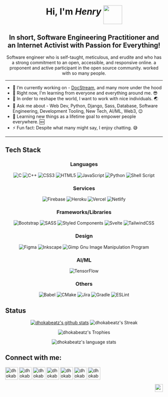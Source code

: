 <div align="center">

# Hi, I'm _Henry_ <img src="https://i.pinimg.com/originals/10/94/23/109423f76102e5e8f703b70612aaa98b.gif" width="60px" align="middle" />
  
## In short, Software Engineering Practitioner and an Internet Activist with Passion for Everything!
  
  Software engineer who is self-taught, meticulous, and erudite and who has a strong commitment to an open, accessible, and responsive online. a proponent and active participant in the open source community. worked with so many people.
  
</div>

---

- 🔭 I’m currently working on - [DocStream]((https://github.com/dhokabeatz/DocStream.git)), and many more under the hood
- 🌱 Right now, I'm learning from everyone and everything around me. 😎 
- 👯 In order to reshape the world, I want to work with nice individuals. 🌏
- 💬 Ask me about - Web Dev, Python, Django, Sass, Database, Software Engineering, Development Tooling, New Tech, AI/ML, Web3, 😉
- 🥅 Learning new things as a lifetime goal to empower people everywhere. 🆕
- ⚡ Fun fact: Despite what many might say, I enjoy chatting. 😅

---

## Tech Stack

<div align="center">

  ### Languages
![C](https://img.shields.io/badge/c-%2300599C.svg?style=flat&logo=c&logoColor=white) ![C++](https://img.shields.io/badge/c++-%2300599C.svg?style=flat&logo=c%2B%2B&logoColor=white) ![CSS3](https://img.shields.io/badge/css3-%231572B6.svg?style=flat&logo=css3&logoColor=white) ![HTML5](https://img.shields.io/badge/html5-%23E34F26.svg?style=flat&logo=html5&logoColor=white) ![JavaScript](https://img.shields.io/badge/javascript-%23323330.svg?style=flat&logo=javascript&logoColor=%23F7DF1E) ![Python](https://img.shields.io/badge/python-3670A0?style=flat&logo=python&logoColor=ffdd54) ![Shell Script](https://img.shields.io/badge/shell_script-%23121011.svg?style=flat&logo=gnu-bash&logoColor=white)

  ### Services
![Firebase](https://img.shields.io/badge/firebase-%23039BE5.svg?style=flat&logo=firebase) ![Heroku](https://img.shields.io/badge/heroku-%23430098.svg?style=flat&logo=heroku&logoColor=white) ![Vercel](https://img.shields.io/badge/vercel-%23000000.svg?style=flat&logo=vercel&logoColor=white) ![Netlify](https://img.shields.io/badge/netlify-%23000000.svg?style=flat&logo=netlify&logoColor=#00C7B7)

  ### Frameworks/Libraries
![Bootstrap](https://img.shields.io/badge/bootstrap-%23563D7C.svg?style=flat&logo=bootstrap&logoColor=white) ![SASS](https://img.shields.io/badge/SASS-hotpink.svg?style=flat&logo=SASS&logoColor=white) ![Styled Components](https://img.shields.io/badge/styled--components-DB7093?style=flat&logo=styled-components&logoColor=white) ![Svelte](https://img.shields.io/badge/svelte-%23f1413d.svg?style=flat&logo=svelte&logoColor=white) ![TailwindCSS](https://img.shields.io/badge/tailwindcss-%2338B2AC.svg?style=flat&logo=tailwind-css&logoColor=white) 

  ### Design
![Figma](https://img.shields.io/badge/figma-%23F24E1E.svg?style=flat&logo=figma&logoColor=white) ![Inkscape](https://img.shields.io/badge/Inkscape-e0e0e0?style=flat&logo=inkscape&logoColor=080A13) ![Gimp Gnu Image Manipulation Program](https://img.shields.io/badge/Gimp-657D8B?style=flat&logo=gimp&logoColor=FFFFFF) 

  ### AI/ML
![TensorFlow](https://img.shields.io/badge/TensorFlow-%23FF6F00.svg?style=flat&logo=TensorFlow&logoColor=white)

  ### Others
![Babel](https://img.shields.io/badge/Babel-F9DC3e?style=flat&logo=babel&logoColor=black) ![CMake](https://img.shields.io/badge/CMake-%23008FBA.svg?style=flat&logo=cmake&logoColor=white) ![Jira](https://img.shields.io/badge/jira-%230A0FFF.svg?style=flat&logo=jira&logoColor=white) ![Gradle](https://img.shields.io/badge/Gradle-02303A.svg?style=flat&logo=Gradle&logoColor=white) ![ESLint](https://img.shields.io/badge/ESLint-4B3263?style=flat&logo=eslint&logoColor=white)
  
  </div>
  
 ## Status

<div align="center">
  
  [![dhokabeatz's github stats](https://github-readme-stats.vercel.app/api?username=dhokabeatz&show_icons=true&theme=github_dark)](https://github.com/dhokabeatz?tab=repositories)
  ![dhokabeatz's Streak](http://github-readme-streak-stats.herokuapp.com?user=dhokabeatz&theme=github-dark&date_format=j%20M%5B%20Y%5D&border=FFFFFF&ring=4C8EDA&stroke=FFFFFF&dates=1D64D0)
  
  ![dhokabeatz's Trophies](https://github-profile-trophy.vercel.app/?username=dhokabeatz&rank=-B&column=-1&no-frame=true&margin-w=10)
  
  ![dhokabeatz's language stats](https://github-readme-stats.vercel.app/api/top-langs/?username=dhokabeatz&theme=github_dark)
    
</div>
  
  
## Connect with me:

<div align="left">
  
  [<img align="middle" alt="dhokabeatz | Portfolio" width="40px" src="https://www.pngkey.com/png/full/131-1312432_website-logo-png-transparent-background-image-black-logo.png" />][website]
  [<img align="middle" alt="dhokabeatz | LinkedIn" width="40px" src="https://edent.github.io/SuperTinyIcons/images/svg/linkedin.svg" />][linkedin]
  [<img align="middle" alt="dhokabeatz | Twitter" width="40px" src="https://edent.github.io/SuperTinyIcons/images/svg/twitter.svg" />][twitter]
  [<img align="middle" alt="dhokabeatz | Instagram" width="40px" src="https://edent.github.io/SuperTinyIcons/images/svg/instagram.svg" />][instagram]
  [<img align="middle" alt="dhokabeatz | Codepen" width="40px" src="https://edent.github.io/SuperTinyIcons/images/svg/codepen.svg" />][codepen]
  [<img align="middle" alt="dhokabeatz | Youtube" width="40px" src="https://edent.github.io/SuperTinyIcons/images/svg/youtube.svg" />][youtube]
  [<img align="middle" alt="dhokabeatz | Dev Community" width="40px" src="https://edent.github.io/SuperTinyIcons/images/svg/dev_to.svg" />][dev_to]
  
  </div>

[website]: https://dhokabeatz.github.io
[linkedin]: https://linkedin.com/in/dhokabeatz
[twitter]: https://twitter.com/dhokabeatz_
[instagram]: https://instagram.com/dhokabeatz
[codepen]: https:/codepen.io/dhokabeatz
[youtube]: https://www.youtube.com/channel/UC1eSEPYaR-Wv6a0AM8czNWA
[dev_to]: https://https://dev.to/dhokabeatz

<img align="right" src="https://komarev.com/ghpvc/?username=dhokabeatz" height="25px">
